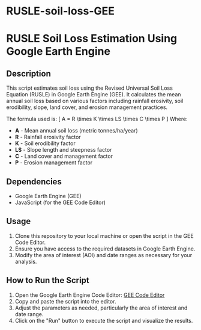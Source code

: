 # RUSLE-soil-loss-GEE
# RUSLE Soil Loss Estimation Using Google Earth Engine

## Description
This script estimates soil loss using the Revised Universal Soil Loss Equation (RUSLE) in Google Earth Engine (GEE). It calculates the mean annual soil loss based on various factors including rainfall erosivity, soil erodibility, slope, land cover, and erosion management practices.

The formula used is:
\[ A = R \times K \times LS \times C \times P \]
Where:
- **A** - Mean annual soil loss (metric tonnes/ha/year)
- **R** - Rainfall erosivity factor
- **K** - Soil erodibility factor
- **LS** - Slope length and steepness factor
- **C** - Land cover and management factor
- **P** - Erosion management factor

## Dependencies
- Google Earth Engine (GEE)
- JavaScript (for the GEE Code Editor)

## Usage
1. Clone this repository to your local machine or open the script in the GEE Code Editor.
2. Ensure you have access to the required datasets in Google Earth Engine.
3. Modify the area of interest (AOI) and date ranges as necessary for your analysis.

## How to Run the Script
1. Open the Google Earth Engine Code Editor: [GEE Code Editor](https://code.earthengine.google.com/)
2. Copy and paste the script into the editor.
3. Adjust the parameters as needed, particularly the area of interest and date range.
4. Click on the "Run" button to execute the script and visualize the results.
